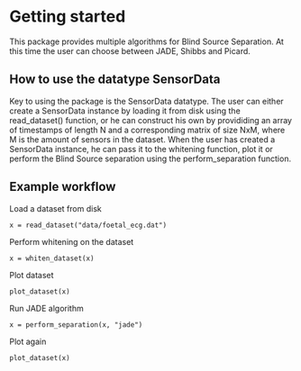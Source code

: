 # Getting started
This package provides multiple algorithms for Blind Source Separation. 
At this time the user can choose between JADE, Shibbs and Picard. 

## How to use the datatype SensorData
Key to using the package is the SensorData datatype. The user can either create a SensorData instance by loading it from disk using the read_dataset() function, or he can construct his own by provididing an array of timestamps of length N and a corresponding matrix of size NxM, where M is the amount of sensors in the dataset.
When the user has created a SensorData instance, he can pass it to the whitening function, plot it or perform the Blind Source separation using the perform_separation function.

## Example workflow
Load a dataset from disk

    x = read_dataset("data/foetal_ecg.dat")

Perform whitening on the dataset

    x = whiten_dataset(x)

Plot dataset

    plot_dataset(x)

Run JADE algorithm

    x = perform_separation(x, "jade")

Plot again

    plot_dataset(x)